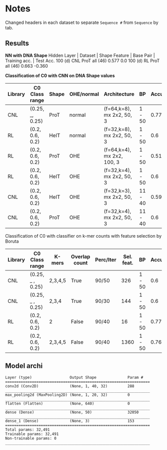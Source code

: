 # Notes
Changed headers in each dataset to separate `Sequence #` from `Sequence` by tab.

## Results
**NN with DNA Shape**
Hidden Layer    | Dataset |  Shape Feature |   Base Pair   |  Training acc.   |     Test Acc.
 100 (d)             CNL        ProT             all (46)          0.577              0.0
 100 (d)             RL          ProT            all (46)         0.663             -0.360     


**Classification of C0 with CNN on DNA Shape values**


|Library|   C0 Class range |Shape | OHE/normal |     Architecture           |   BP   |  Accuracy |   
|-------| -----------------|------|------------|----------------------------|--------|-----------|
|  CNL  |  (0.25, _, 0.25) | ProT | normal     | (f=64,k=8), mx 2x2, 50, 3  | 1 - 50 |    0.77   |
|  RL   |  (0.2, 0.6, 0.2) | HelT | normal     | (f=32,k=8), mx 2x2, 50, 3  | 1 - 50 |    0.6    |
|  RL   |  (0.2, 0.6, 0.2) | ProT | OHE        | (f=64,k=4), mx 2x2, 100, 3 | 1 - 50 |    0.51   |
|  RL   |  (0.2, 0.6, 0.2) | HelT | OHE        | (f=32,k=4), mx 2x2, 50, 3  | 1 - 50 |    0.6    |
|  CNL  |  (0.2, 0.6, 0.2) | HelT | OHE        | (f=32,k=3), mx 2x2, 50, 3  |11 - 40 |    0.59   |
|  CNL  |  (0.2, 0.6, 0.2) | ProT | OHE        | (f=32,k=4), mx 2x2, 50, 3  |11 - 40 |    0.6    |

Classification of C0 with classifier on k-mer counts with feature selection by Boruta

|Library|   C0 Class range |  K-mers | Overlap count|Perc/Iter | Sel. feat. |   BP   |  Accuracy |   
|-------| -----------------|---------|--------------|----------|------------|--------|-----------|
|  CNL  |  (0.25, _ , 0.25)| 2,3,4,5 | True         |  90/50   |  326       | 1 - 50 |  0.6      |
|  CNL  |  (0.25, _ , 0.25)| 2,3,4   | True         |  90/30   |  144       | 1 - 50 |  0.6      |  
|  RL   |  (0.2, 0.6, 0.2) | 2       | False        |  90/40   |  16        | 1 - 50 |  0.77     |
|  RL   |  (0.2, 0.6, 0.2) | 2,3,4,5 | False        |  90/40   |  1360      | 1 - 50 |  0.76     |

## Model archi


```
Layer (type)                 Output Shape              Param #   
=================================================================
conv2d (Conv2D)              (None, 1, 40, 32)         288       
_________________________________________________________________
max_pooling2d (MaxPooling2D) (None, 1, 20, 32)         0         
_________________________________________________________________
flatten (Flatten)            (None, 640)               0         
_________________________________________________________________
dense (Dense)                (None, 50)                32050     
_________________________________________________________________
dense_1 (Dense)              (None, 3)                 153       
=================================================================
Total params: 32,491
Trainable params: 32,491
Non-trainable params: 0
_________________________________________________________________
```
